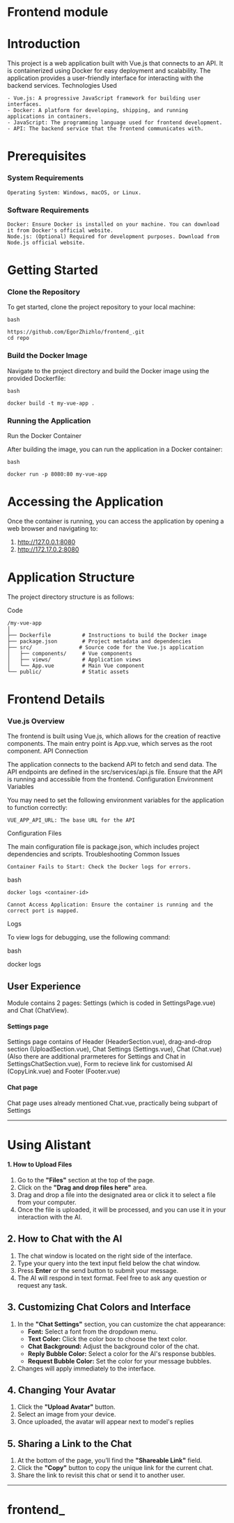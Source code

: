 # Frontend module

# Introduction

This project is a web application built with Vue.js that connects to an API. It is containerized using Docker for easy deployment and scalability. The application provides a user-friendly interface for interacting with the backend services.
Technologies Used

    - Vue.js: A progressive JavaScript framework for building user interfaces.
    - Docker: A platform for developing, shipping, and running applications in containers.
    - JavaScript: The programming language used for frontend development.
    - API: The backend service that the frontend communicates with.

# Prerequisites
### System Requirements

    Operating System: Windows, macOS, or Linux.

### Software Requirements

    Docker: Ensure Docker is installed on your machine. You can download it from Docker's official website.
    Node.js: (Optional) Required for development purposes. Download from Node.js official website.

# Getting Started
### Clone the Repository

To get started, clone the project repository to your local machine:

```
bash

https://github.com/EgorZhizhlo/frontend_.git
cd repo
```

### Build the Docker Image

Navigate to the project directory and build the Docker image using the provided Dockerfile:

```
bash

docker build -t my-vue-app .
```

### Running the Application
Run the Docker Container

After building the image, you can run the application in a Docker container:

```
bash

docker run -p 8080:80 my-vue-app
```

# Accessing the Application

Once the container is running, you can access the application by opening a web browser and navigating to:

1) http://127.0.0.1:8080
2) http://172.17.0.2:8080

# Application Structure

The project directory structure is as follows:

Code

```
/my-vue-app
│
├── Dockerfile          # Instructions to build the Docker image
├── package.json        # Project metadata and dependencies
├── src/               # Source code for the Vue.js application
│   ├── components/     # Vue components
│   ├── views/          # Application views
│   └── App.vue         # Main Vue component
└── public/             # Static assets
```

# Frontend Details
### Vue.js Overview

The frontend is built using Vue.js, which allows for the creation of reactive components. The main entry point is App.vue, which serves as the root component.
API Connection

The application connects to the backend API to fetch and send data. The API endpoints are defined in the src/services/api.js file. Ensure that the API is running and accessible from the frontend.
Configuration
Environment Variables

You may need to set the following environment variables for the application to function correctly:

    VUE_APP_API_URL: The base URL for the API

Configuration Files

The main configuration file is package.json, which includes project dependencies and scripts.
Troubleshooting
Common Issues

    Container Fails to Start: Check the Docker logs for errors.

bash

    docker logs <container-id>

    Cannot Access Application: Ensure the container is running and the correct port is mapped.

Logs

To view logs for debugging, use the following command:

bash

docker logs <container-id>

## User Experience

Module contains 2 pages: Settings (which is coded in SettingsPage.vue) and Chat (ChatView).

#### Settings page 

Settings page contains of Header (HeaderSection.vue), drag-and-drop section (UploadSection.vue), Chat Settings (Settings.vue), Chat (Chat.vue) (Also there are additional prarmeteres for Settings and Chat in SettingsChatSection.vue), Form to recieve link for customised AI (CopyLink.vue) and Footer (Footer.vue)

#### Chat page

Chat page uses already mentioned Chat.vue, practically being subpart of Settings

---

# Using AIistant

#### 1. **How to Upload Files**

1. Go to the **"Files"** section at the top of the page.
2. Click on the **"Drag and drop files here"** area.
3. Drag and drop a file into the designated area or click it to select a file from your computer.
4. Once the file is uploaded, it will be processed, and you can use it in your interaction with the AI.

## 2. **How to Chat with the AI**

1. The chat window is located on the right side of the interface.
2. Type your query into the text input field below the chat window.
3. Press **Enter** or the send button to submit your message.
4. The AI will respond in text format. Feel free to ask any question or request any task.

## 3. **Customizing Chat Colors and Interface**

1. In the **"Chat Settings"** section, you can customize the chat appearance:
   - **Font:** Select a font from the dropdown menu.
   - **Text Color:** Click the color box to choose the text color.
   - **Chat Background:** Adjust the background color of the chat.
   - **Reply Bubble Color:** Select a color for the AI's response bubbles.
   - **Request Bubble Color:** Set the color for your message bubbles.
2. Changes will apply immediately to the interface.

## 4. **Changing Your Avatar**

1. Click the **"Upload Avatar"** button.
2. Select an image from your device.
3. Once uploaded, the avatar will appear next to model's replies

## 5. **Sharing a Link to the Chat**

1. At the bottom of the page, you’ll find the **"Shareable Link"** field.
2. Click the **"Copy"** button to copy the unique link for the current chat.
3. Share the link to revisit this chat or send it to another user.

---

# frontend_
